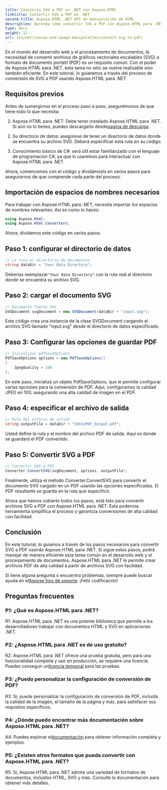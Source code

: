 ```yaml
---
title: Convierta SVG a PDF en .NET con Aspose.HTML
linktitle: Convertir SVG a PDF en .NET
second_title: Aspose.HTML .NET API de manipulación de HTML
description: Aprenda cómo convertir SVG a PDF con Aspose.HTML para .NET. Tutorial paso a paso de alta calidad para el procesamiento eficiente de documentos.
type: docs
weight: 12
url: /es/net/canvas-and-image-manipulation/convert-svg-to-pdf/
---
```


En el mundo del desarrollo web y el procesamiento de documentos, la necesidad de convertir archivos de gráficos vectoriales escalables (SVG) a formato de documento portátil (PDF) es un requisito común. Con el poder de Aspose.HTML para .NET, esta tarea no sólo se vuelve realizable sino también eficiente. En este tutorial, lo guiaremos a través del proceso de conversión de SVG a PDF usando Aspose.HTML para .NET. 

## Requisitos previos

Antes de sumergirnos en el proceso paso a paso, asegurémonos de que tiene todo lo que necesita:

1.  Aspose.HTML para .NET: Debe tener instalado Aspose.HTML para .NET. Si aún no lo tienes, puedes descargarlo desde[pagina de descarga](https://releases.aspose.com/html/net/).

2. Su directorio de datos: asegúrese de tener un directorio de datos donde se encuentra su archivo SVG. Deberá especificar esta ruta en su código.

3. Conocimiento básico de C#: será útil estar familiarizado con el lenguaje de programación C#, ya que lo usaremos para interactuar con Aspose.HTML para .NET.

Ahora, comencemos con el código y dividámoslo en varios pasos para asegurarnos de que comprende cada parte del proceso.

## Importación de espacios de nombres necesarios

Para trabajar con Aspose.HTML para .NET, necesita importar los espacios de nombres relevantes. Así es como lo haces:

```csharp
using Aspose.Html;
using Aspose.Html.Converters;
```

Ahora, dividamos este código en varios pasos.

## Paso 1: configurar el directorio de datos
```csharp
// La ruta al directorio de documentos.
string dataDir = "Your Data Directory";
```
 Deberías reemplazar`"Your Data Directory"` con la ruta real al directorio donde se encuentra su archivo SVG.

## Paso 2: cargar el documento SVG
```csharp
// Documento fuente SVG
SVGDocument svgDocument = new SVGDocument(dataDir + "input.svg");
```
Este código crea una instancia de la clase SVGDocument cargando el archivo SVG llamado "input.svg" desde el directorio de datos especificado.

## Paso 3: Configurar las opciones de guardar PDF
```csharp
// Inicializar pdfSaveOptions
PdfSaveOptions options = new PdfSaveOptions()
{
	JpegQuality = 100
};
```
En este paso, inicializa un objeto PdfSaveOptions, que le permite configurar varias opciones para la conversión de PDF. Aquí, configuramos la calidad JPEG en 100, asegurando una alta calidad de imagen en el PDF.

## Paso 4: especificar el archivo de salida
```csharp
// Ruta del archivo de salida
string outputFile = dataDir + "SVGtoPDF_Output.pdf";
```
Usted define la ruta y el nombre del archivo PDF de salida. Aquí es donde se guardará el PDF convertido.

## Paso 5: Convertir SVG a PDF
```csharp
// Convertir SVG a PDF
Converter.ConvertSVG(svgDocument, options, outputFile);
```
Finalmente, utiliza el método Converter.ConvertSVG para convertir el documento SVG cargado en un PDF usando las opciones especificadas. El PDF resultante se guarda en la ruta que especificó.

Ahora que hemos cubierto todos los pasos, está listo para convertir archivos SVG a PDF con Aspose.HTML para .NET. Esta poderosa herramienta simplifica el proceso y garantiza conversiones de alta calidad con facilidad.

## Conclusión

En este tutorial, lo guiamos a través de los pasos necesarios para convertir SVG a PDF usando Aspose.HTML para .NET. Si sigue estos pasos, podrá manejar de manera eficiente esta tarea común en el desarrollo web y el procesamiento de documentos. Aspose.HTML para .NET le permite crear archivos PDF de alta calidad a partir de archivos SVG con facilidad.

 Si tiene alguna pregunta o encuentra problemas, siempre puede buscar ayuda en el[Aspose foro de soporte](https://forum.aspose.com/). ¡Feliz codificación!

## Preguntas frecuentes

### P1: ¿Qué es Aspose.HTML para .NET?

R1: Aspose.HTML para .NET es una potente biblioteca que permite a los desarrolladores trabajar con documentos HTML y SVG en aplicaciones .NET.

### P2: ¿Aspose.HTML para .NET es de uso gratuito?

 R2: Aspose.HTML para .NET ofrece una prueba gratuita, pero para una funcionalidad completa y uso en producción, se requiere una licencia. Puedes conseguir un[licencia temporal](https://purchase.aspose.com/temporary-license/) para las pruebas.

### P3: ¿Puedo personalizar la configuración de conversión de PDF?

R3: Sí, puede personalizar la configuración de conversión de PDF, incluida la calidad de la imagen, el tamaño de la página y más, para satisfacer sus requisitos específicos.

### P4: ¿Dónde puedo encontrar más documentación sobre Aspose.HTML para .NET?

 A4: Puedes explorar el[documentación](https://reference.aspose.com/html/net/) para obtener información completa y ejemplos.

### P5: ¿Existen otros formatos que pueda convertir con Aspose.HTML para .NET?

R5: Sí, Aspose.HTML para .NET admite una variedad de formatos de documentos, incluidos HTML, SVG y más. Consulte la documentación para obtener más detalles.